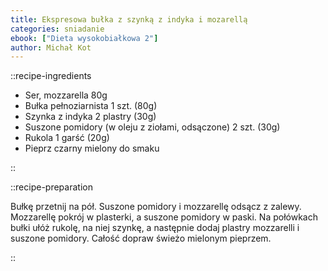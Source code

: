 ```yaml
---
title: Ekspresowa bułka z szynką z indyka i mozarellą
categories: sniadanie
ebook: ["Dieta wysokobiałkowa 2"]
author: Michał Kot
---
```


::recipe-ingredients

- Ser, mozzarella 80g
- Bułka pełnoziarnista 1 szt. (80g)
- Szynka z indyka 2 plastry (30g)
- Suszone pomidory (w oleju z ziołami, odsączone) 2 szt. (30g)
- Rukola 1 garść (20g)
- Pieprz czarny mielony do smaku

::

::recipe-preparation

Bułkę przetnij na pół. Suszone pomidory i mozzarellę odsącz z zalewy. Mozzarellę pokrój w plasterki, a suszone pomidory w paski. Na połówkach bułki ułóż rukolę, na niej szynkę, a następnie dodaj plastry mozzarelli i suszone pomidory. Całość dopraw świeżo mielonym pieprzem.

::